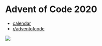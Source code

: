 # Advent of Code 2020

* [calendar](https://adventofcode.com/2020)
* [r/adventofcode](https://www.reddit.com/r/adventofcode/)

![](https://user-images.githubusercontent.com/997855/103133983-1f3baf80-46f1-11eb-9f72-f6a002a30701.png)
